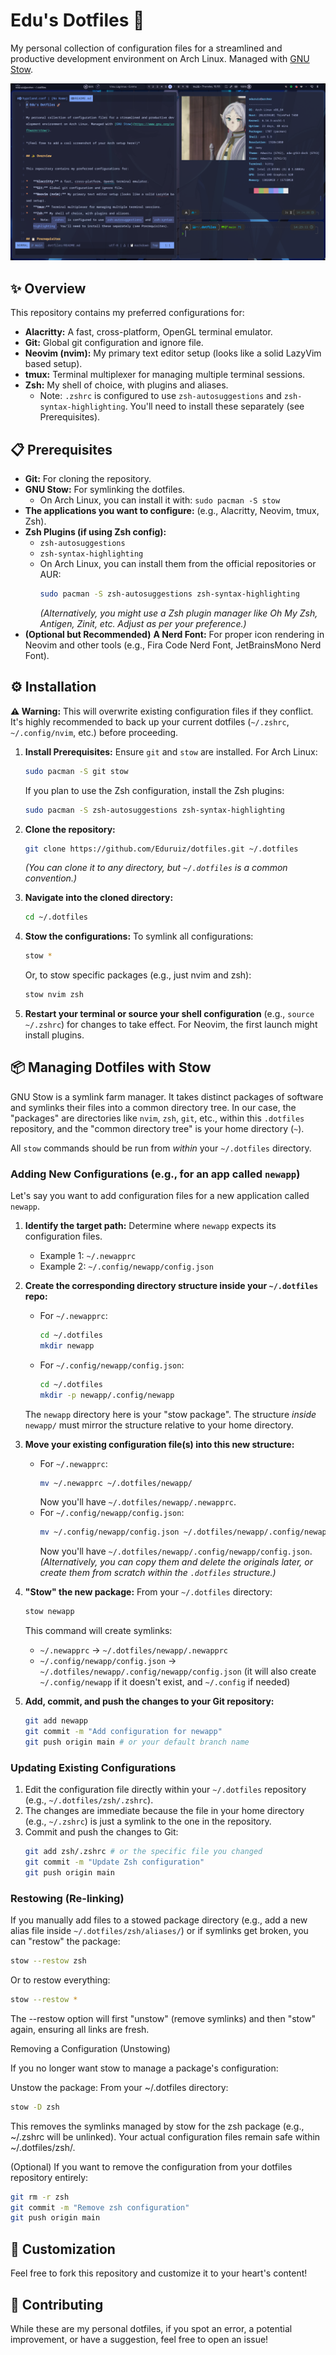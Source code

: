 # Edu's Dotfiles 🚀

My personal collection of configuration files for a streamlined and productive development environment on Arch Linux. Managed with [GNU Stow](https://www.gnu.org/software/stow/).

![My Arch Setup](./images/desktop.png)

## ✨ Overview

This repository contains my preferred configurations for:

*   **Alacritty:** A fast, cross-platform, OpenGL terminal emulator.
*   **Git:** Global git configuration and ignore file.
*   **Neovim (nvim):** My primary text editor setup (looks like a solid LazyVim based setup).
*   **tmux:** Terminal multiplexer for managing multiple terminal sessions.
*   **Zsh:** My shell of choice, with plugins and aliases.
    *   Note: `.zshrc` is configured to use `zsh-autosuggestions` and `zsh-syntax-highlighting`. You'll need to install these separately (see Prerequisites).

## 📋 Prerequisites

*   **Git:** For cloning the repository.
*   **GNU Stow:** For symlinking the dotfiles.
    *   On Arch Linux, you can install it with: `sudo pacman -S stow`
*   **The applications you want to configure:** (e.g., Alacritty, Neovim, tmux, Zsh).
*   **Zsh Plugins (if using Zsh config):**
    *   `zsh-autosuggestions`
    *   `zsh-syntax-highlighting`
    *   On Arch Linux, you can install them from the official repositories or AUR:
        ```bash
        sudo pacman -S zsh-autosuggestions zsh-syntax-highlighting
        ```
        *(Alternatively, you might use a Zsh plugin manager like Oh My Zsh, Antigen, Zinit, etc. Adjust as per your preference.)*
*   **(Optional but Recommended)** **A Nerd Font:** For proper icon rendering in Neovim and other tools (e.g., Fira Code Nerd Font, JetBrainsMono Nerd Font).

## ⚙️ Installation

**⚠️ Warning:** This will overwrite existing configuration files if they conflict. It's highly recommended to back up your current dotfiles (`~/.zshrc`, `~/.config/nvim`, etc.) before proceeding.

1.  **Install Prerequisites:**
    Ensure `git` and `stow` are installed. For Arch Linux:
    ```bash
    sudo pacman -S git stow
    ```
    If you plan to use the Zsh configuration, install the Zsh plugins:
    ```bash
    sudo pacman -S zsh-autosuggestions zsh-syntax-highlighting
    ```

2.  **Clone the repository:**
    ```bash
    git clone https://github.com/Eduruiz/dotfiles.git ~/.dotfiles
    ```
    *(You can clone it to any directory, but `~/.dotfiles` is a common convention.)*

3.  **Navigate into the cloned directory:**
    ```bash
    cd ~/.dotfiles
    ```

4.  **Stow the configurations:**
    To symlink all configurations:
    ```bash
    stow *
    ```
    Or, to stow specific packages (e.g., just nvim and zsh):
    ```bash
    stow nvim zsh
    ```

5.  **Restart your terminal or source your shell configuration** (e.g., `source ~/.zshrc`) for changes to take effect. For Neovim, the first launch might install plugins.

## 📦 Managing Dotfiles with Stow

GNU Stow is a symlink farm manager. It takes distinct packages of software and symlinks their files into a common directory tree. In our case, the "packages" are directories like `nvim`, `zsh`, `git`, etc., within this `.dotfiles` repository, and the "common directory tree" is your home directory (`~`).

All `stow` commands should be run from *within* your `~/.dotfiles` directory.

### Adding New Configurations (e.g., for an app called `newapp`)

Let's say you want to add configuration files for a new application called `newapp`.

1.  **Identify the target path:**
    Determine where `newapp` expects its configuration files.
    *   Example 1: `~/.newapprc`
    *   Example 2: `~/.config/newapp/config.json`

2.  **Create the corresponding directory structure inside your `~/.dotfiles` repo:**
    *   For `~/.newapprc`:
        ```bash
        cd ~/.dotfiles
        mkdir newapp
        ```
    *   For `~/.config/newapp/config.json`:
        ```bash
        cd ~/.dotfiles
        mkdir -p newapp/.config/newapp
        ```
    The `newapp` directory here is your "stow package". The structure *inside* `newapp/` must mirror the structure relative to your home directory.

3.  **Move your existing configuration file(s) into this new structure:**
    *   For `~/.newapprc`:
        ```bash
        mv ~/.newapprc ~/.dotfiles/newapp/
        ```
        Now you'll have `~/.dotfiles/newapp/.newapprc`.
    *   For `~/.config/newapp/config.json`:
        ```bash
        mv ~/.config/newapp/config.json ~/.dotfiles/newapp/.config/newapp/
        ```
        Now you'll have `~/.dotfiles/newapp/.config/newapp/config.json`.
    *(Alternatively, you can copy them and delete the originals later, or create them from scratch within the `.dotfiles` structure.)*

4.  **"Stow" the new package:**
    From your `~/.dotfiles` directory:
    ```bash
    stow newapp
    ```
    This command will create symlinks:
    *   `~/.newapprc` → `~/.dotfiles/newapp/.newapprc`
    *   `~/.config/newapp/config.json` → `~/.dotfiles/newapp/.config/newapp/config.json` (it will also create `~/.config/newapp` if it doesn't exist, and `~/.config` if needed)

5.  **Add, commit, and push the changes to your Git repository:**
    ```bash
    git add newapp
    git commit -m "Add configuration for newapp"
    git push origin main # or your default branch name
    ```

### Updating Existing Configurations

1.  Edit the configuration file directly within your `~/.dotfiles` repository (e.g., `~/.dotfiles/zsh/.zshrc`).
2.  The changes are immediate because the file in your home directory (e.g., `~/.zshrc`) is just a symlink to the one in the repository.
3.  Commit and push the changes to Git:
    ```bash
    git add zsh/.zshrc # or the specific file you changed
    git commit -m "Update Zsh configuration"
    git push origin main
    ```

### Restowing (Re-linking)

If you manually add files to a stowed package directory (e.g., add a new alias file inside `~/.dotfiles/zsh/aliases/`) or if symlinks get broken, you can "restow" the package:

```bash
stow --restow zsh
   ```


Or to restow everything:

```bash
stow --restow *
   ```

The --restow option will first "unstow" (remove symlinks) and then "stow" again, ensuring all links are fresh.

Removing a Configuration (Unstowing)

If you no longer want stow to manage a package's configuration:

Unstow the package:
From your ~/.dotfiles directory:

```bash
stow -D zsh
```
This removes the symlinks managed by stow for the zsh package (e.g., ~/.zshrc will be unlinked). Your actual configuration files remain safe within ~/.dotfiles/zsh/.

(Optional) If you want to remove the configuration from your dotfiles repository entirely:

```bash
git rm -r zsh
git commit -m "Remove zsh configuration"
git push origin main
```

## 🔧 Customization

Feel free to fork this repository and customize it to your heart's content!

## 🤝 Contributing

While these are my personal dotfiles, if you spot an error, a potential improvement, or have a suggestion, feel free to open an issue!
